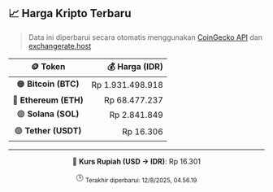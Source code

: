 

<!-- HARGA_KRIPTO -->
## 📈 Harga Kripto Terbaru

> Data ini diperbarui secara otomatis menggunakan [CoinGecko API](https://www.coingecko.com/) dan [exchangerate.host](https://exchangerate.host/)

<div align="center">

| 🪙 Token | 💰 Harga (IDR) |
|:------:|---------------:|
| 🟠 **Bitcoin (BTC)**   | Rp 1.931.498.918 |
| 🔵 **Ethereum (ETH)**  | Rp 68.477.237 |
| 🟣 **Solana (SOL)**    | Rp 2.841.849 |
| 🟢 **Tether (USDT)**   | Rp 16.306 |

---

💱 **Kurs Rupiah (USD → IDR)**: Rp 16.301

🕒 <sub>Terakhir diperbarui: 12/8/2025, 04.56.19</sub>

</div>
<!-- /HARGA_KRIPTO -->